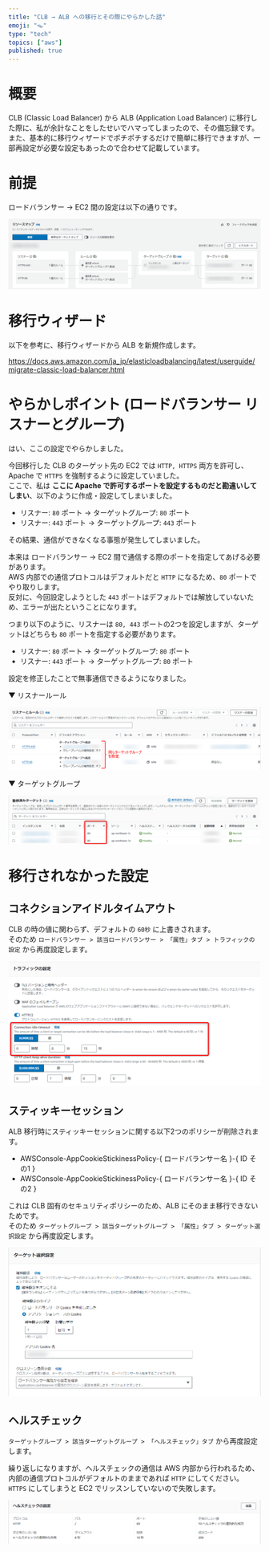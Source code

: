 ```yaml
---
title: "CLB → ALB への移行とその際にやらかした話"
emoji: "🪤"
type: "tech"
topics: ["aws"]
published: true
---
```



# 概要

CLB (Classic Load Balancer) から ALB (Application Load Balancer) に移行した際に、私が余計なことをしたせいでハマってしまったので、その備忘録です。  
また、基本的に移行ウィザードでポチポチするだけで簡単に移行できますが、一部再設定が必要な設定もあったので合わせて記載しています。


# 前提

ロードバランサー →︎ EC2 間の設定は以下の通りです。

![](/images/da5b3a9f8b90a4/resource_map.png)


# 移行ウィザード

以下を参考に、移行ウィザードから ALB を新規作成します。

https://docs.aws.amazon.com/ja_jp/elasticloadbalancing/latest/userguide/migrate-classic-load-balancer.html


# やらかしポイント (ロードバランサー リスナーとグループ)

はい、ここの設定でやらかしました。

今回移行した CLB のターゲット先の EC2 では `HTTP, HTTPS` 両方を許可し、Apache で `HTTPS` を強制するように設定していました。  
ここで、私は **ここに Apache で許可するポートを設定するものだと勘違いしてしまい**、以下のように作成・設定してしまいました。

- リスナー: `80` ポート → ターゲットグループ: `80` ポート
- リスナー: `443` ポート → ターゲットグループ: `443` ポート

その結果、通信ができなくなる事態が発生してしまいました。

本来は ロードバランサー → EC2 間で通信する際のポートを指定してあげる必要があります。  
AWS 内部での通信プロトコルはデフォルトだと `HTTP` になるため、`80` ポートでやり取りします。  
反対に、今回設定しようとした `443` ポートはデフォルトでは解放していないため、エラーが出たということになります。

つまり以下のように、リスナーは `80, 443` ポートの2つを設定しますが、ターゲットはどちらも `80` ポートを指定する必要があります。

- リスナー: `80` ポート → ターゲットグループ: `80` ポート
- リスナー: `443` ポート → ターゲットグループ: `80` ポート

設定を修正したことで無事通信できるようになりました。

▼ リスナールール

![](/images/da5b3a9f8b90a4/listener_rules.png)

▼ ターゲットグループ

![](/images/da5b3a9f8b90a4/target_group.png)


# 移行されなかった設定

## コネクションアイドルタイムアウト

CLB の時の値に関わらず、デフォルトの `60秒` に上書きされます。  
そのため `ロードバランサー > 該当ロードバランサー > 「属性」タブ > トラフィックの設定` から再度設定します。

![](/images/da5b3a9f8b90a4/connection_idle_timeout.png)

## スティッキーセッション

ALB 移行時にスティッキーセッションに関する以下2つのポリシーが削除されます。

- AWSConsole-AppCookieStickinessPolicy-{ ロードバランサー名 }-{ ID その1 }
- AWSConsole-AppCookieStickinessPolicy-{ ロードバランサー名 }-{ ID その2 }

これは CLB 固有のセキュリティポリシーのため、ALB にそのまま移行できないためです。  
そのため `ターゲットグループ > 該当ターゲットグループ > 「属性」タブ > ターゲット選択設定` から再度設定します。

![](/images/da5b3a9f8b90a4/sticky_session.png)

## ヘルスチェック

`ターゲットグループ > 該当ターゲットグループ > 「ヘルスチェック」タブ` から再度設定します。

繰り返しになりますが、ヘルスチェックの通信は AWS 内部から行われるため、内部の通信プロトコルがデフォルトのままであれば `HTTP` にしてください。  
`HTTPS` にしてしまうと EC2 でリッスンしていないので失敗します。

![](/images/da5b3a9f8b90a4/healthcheck.png)
